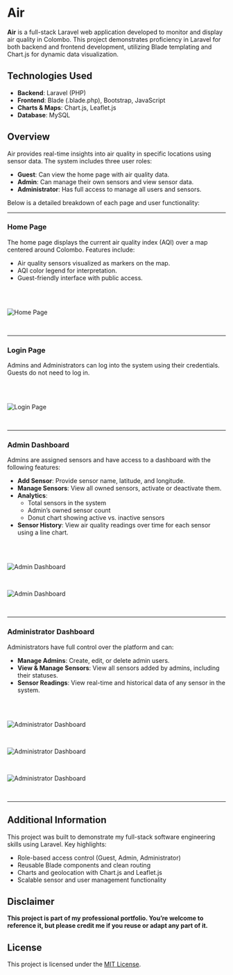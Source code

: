 # Air

**Air** is a full-stack Laravel web application developed to monitor and display air quality in Colombo. This project demonstrates proficiency in Laravel for both backend and frontend development, utilizing Blade templating and Chart.js for dynamic data visualization.

## Technologies Used

- **Backend**: Laravel (PHP)
- **Frontend**: Blade (.blade.php), Bootstrap, JavaScript
- **Charts & Maps**: Chart.js, Leaflet.js
- **Database**: MySQL

## Overview

Air provides real-time insights into air quality in specific locations using sensor data. The system includes three user roles:

- **Guest**: Can view the home page with air quality data.
- **Admin**: Can manage their own sensors and view sensor data.
- **Administrator**: Has full access to manage all users and sensors.

Below is a detailed breakdown of each page and user functionality:

---

### Home Page

The home page displays the current air quality index (AQI) over a map centered around Colombo. Features include:

- Air quality sensors visualized as markers on the map.
- AQI color legend for interpretation.
- Guest-friendly interface with public access.

</br></br>

![Home Page](img/home.png)

</br>

---

### Login Page

Admins and Administrators can log into the system using their credentials. Guests do not need to log in.

</br></br>

![Login Page](img/login.png)

</br>

---

### Admin Dashboard

Admins are assigned sensors and have access to a dashboard with the following features:

- **Add Sensor**: Provide sensor name, latitude, and longitude.
- **Manage Sensors**: View all owned sensors, activate or deactivate them.
- **Analytics**:
  - Total sensors in the system
  - Admin’s owned sensor count
  - Donut chart showing active vs. inactive sensors
- **Sensor History**: View air quality readings over time for each sensor using a line chart.

</br></br>

![Admin Dashboard](img/adminD.png)

</br>

![Admin Dashboard](img/sensorChart.png)

</br>

---

### Administrator Dashboard

Administrators have full control over the platform and can:

- **Manage Admins**: Create, edit, or delete admin users.
- **View & Manage Sensors**: View all sensors added by admins, including their statuses.
- **Sensor Readings**: View real-time and historical data of any sensor in the system.

</br></br>

![Administrator Dashboard](img/aUserM.png)

</br>

![Administrator Dashboard](img/aSensorM.png)

</br>

![Administrator Dashboard](img/aSensorRe.png)

</br>

---

## Additional Information

This project was built to demonstrate my full-stack software engineering skills using Laravel. Key highlights:

- Role-based access control (Guest, Admin, Administrator)
- Reusable Blade components and clean routing
- Charts and geolocation with Chart.js and Leaflet.js
- Scalable sensor and user management functionality

## Disclaimer

**This project is part of my professional portfolio. You’re welcome to reference it, but please credit me if you reuse or adapt any part of it.**

## License

This project is licensed under the [MIT License](LICENSE.md).
